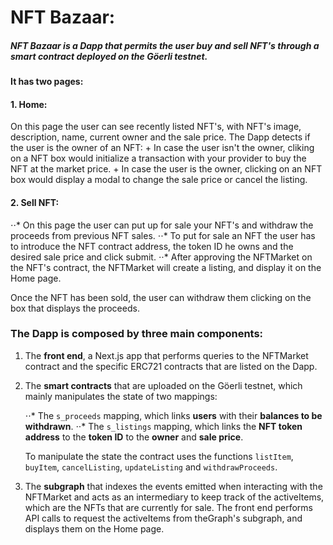 # NFT Bazaar:

##### NFT Bazaar is a Dapp that permits the user **buy** and **sell** NFT's through a smart contract deployed on the **Göerli testnet**.

**It has two pages:**

#### 1. Home:
   On this page the user can see recently listed NFT's, with NFT's image, description, name, current owner and the sale price.
    The Dapp detects if the user is the owner of an NFT:
    + In case the user isn't the owner, cliking on a NFT box would initialize a transaction with your provider to buy the NFT at the market price.
    + In case the user is the owner, clicking on an NFT box would display a modal to change the sale price or cancel the listing.

#### 2. Sell NFT:
  ⋅⋅* On this page the user can put up for sale your NFT's and withdraw the proceeds from previous NFT sales.
  ⋅⋅* To put for sale an NFT the user has to introduce the NFT contract address, the token ID he owns and the desired sale price and click submit.
  ⋅⋅* After approving the NFTMarket on the NFT's contract, the NFTMarket will create a listing, and display it on the Home page.

   Once the NFT has been sold, the user can withdraw them clicking on the box that displays the proceeds.

### The Dapp is composed by three main components:

1. The **front end**, a Next.js app that performs queries to the NFTMarket contract and the specific ERC721 contracts that are listed on the Dapp.

2. The **smart contracts** that are uploaded on the Göerli testnet, which mainly manipulates the state of two mappings:

    ⋅⋅* The `s_proceeds` mapping, which links **users** with their **balances to be withdrawn**.
    ⋅⋅* The `s_listings` mapping, which links the **NFT token address** to the **token ID** to the **owner** and **sale price**.

    To manipulate the state the contract uses the functions `listItem`, `buyItem`, `cancelListing`, `updateListing` and `withdrawProceeds`.

3. The **subgraph** that indexes the events emitted when interacting with the NFTMarket and acts as an intermediary to keep track of the activeItems, which are the NFTs that are currently for sale. The front end performs API calls to request the activeItems from theGraph's subgraph, and displays them on the Home page.
